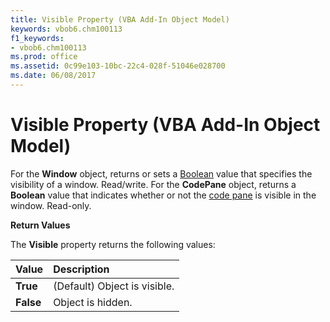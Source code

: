 ```yaml
---
title: Visible Property (VBA Add-In Object Model)
keywords: vbob6.chm100113
f1_keywords:
- vbob6.chm100113
ms.prod: office
ms.assetid: 0c99e103-10bc-22c4-028f-51046e028700
ms.date: 06/08/2017
---
```



# Visible Property (VBA Add-In Object Model)

For the **Window** object, returns or sets a [Boolean](../../Glossary/vbe-glossary.md#boolean-data-type) value that specifies the visibility of a window. Read/write. For the **CodePane** object, returns a **Boolean** value that indicates whether or not the [code pane](../../Glossary/vbe-glossary.md#code-pane) is visible in the window. Read-only.

**Return Values**

The  **Visible** property returns the following values:

|**Value**|**Description**|
|:-----|:-----|
|**True**|(Default) Object is visible.|
|**False**|Object is hidden.|
